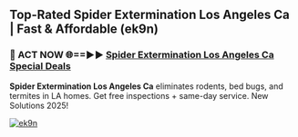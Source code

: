 ## Top-Rated Spider Extermination Los Angeles Ca | Fast & Affordable (ek9n)

<h3>🐜 ACT NOW 🌐==►► <a href="https://tinyurl.com/2dysvsjj" rel="nofollow">Spider Extermination Los Angeles Ca Special Deals</a></h3>

**Spider Extermination Los Angeles Ca** eliminates rodents, bed bugs, and termites in LA homes. Get free inspections + same-day service. New Solutions 2025!

[![ek9n](https://i.imgur.com/JCYaghj.jpeg)](https://tinyurl.com/2dysvsjj)